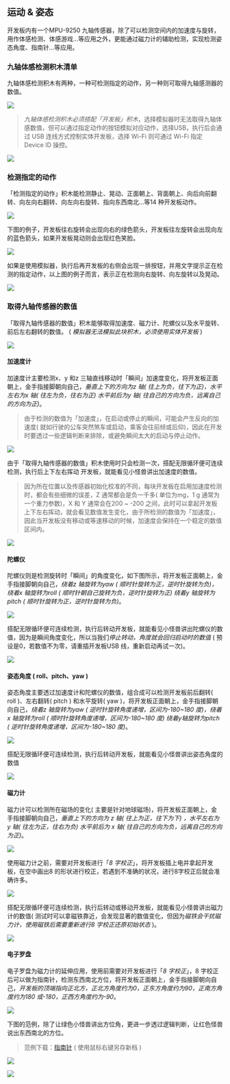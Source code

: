 ## 运动 & 姿态

开发板内有一个MPU-9250 九轴传感器，除了可以检测空间内的加速度与旋转，用作体感检测、体感游戏...等应用之外，更能通过磁力计的辅助检测，实现检测姿态角度、指南针...等应用。

### 九轴体感检测积木清单

九轴体感检测积木有两种，一种可检测指定的动作，另一种则可取得九轴感测器的数值。

![](mpu9250/upload_18c7a52b17ac3acd71b2e3e17dace35c.png)

> *九轴体感检测积木必须搭配「开发板」积木*，选择模拟器时无法取得九轴体感数值，但可以通过指定动作的按钮模拟对应动作，选择USB，执行后会通过 USB 连线方式控制实体开发板，选择 Wi-Fi 则可通过 Wi-Fi 指定 Device ID 操控。

![](mpu9250/upload_0cc551d1867973ce68e94649ceaba3ab.png)

### 检测指定的动作

「检测指定的动作」积木能检测静止、晃动、正面朝上、背面朝上、向后向前翻转、向左向右翻转、向左向右旋转、指向东西南北...等14 种开发板动作。

![](mpu9250/mpu9250-03.jpg)

下图的例子，开发板往右旋转会出现向右的绿色箭头，开发板往左旋转会出现向左的蓝色箭头，如果开发板晃动则会出现红色笑脸。

![](mpu9250/upload_53b4a76c4c94b0f3c80d1a2a84509995.png)

如果是使用模拟器，执行后再开发板的右侧会出现一排按钮，并用文字提示正在检测的指定动作，以上图的例子而言，表示正在检测向右旋转、向左旋转以及晃动。

![](mpu9250/20190806100154.png)

### 取得九轴传感器的数值

「取得九轴传感器的数值」积木能够取得加速度、磁力计、陀螺仪以及水平旋转、前后左右翻转的数值。 ( *模拟器无法模拟此块积木，必须使用实体开发板* )

![](mpu9250/20190806100231.png)

#### 加速度计

加速度计主要检测x、y 和z 三轴直线移动时「瞬间」加速度变化，将开发板正面朝上，金手指接脚朝向自己，*垂直上下的方向为z 轴( 往上为负，往下为正)，水平左右为x 轴( 往左为负，往右为正) 水平前后为y 轴( 往自己的方向为负，远离自己的方向为正)*。

> 由于检测的数值为「加速度」，在启动或停止的瞬间，可能会产生反向的加速度( 就如行驶的公车突然煞车或启动，乘客会往前倾或后仰)，因此在开发时要透过一些逻辑判断来排除，或避免瞬间太大的启动与停止动作。

![](mpu9250/mpu9250-07.jpg)

由于「取得九轴传感器的数值」积木使用时只会检测一次，搭配无限循环便可连续检测，执行后上下左右挥动 开发板，就能看见小怪兽讲出加速度的数值。

> 因为所在位置以及传感器初始化校准的不同，每块开发板在启用加速度检测时，都会有些细微的误差，Z 通常都会是负一千多( 单位为mg，1 g 通常为一个重力参数)，X 和 Y 通常会在200 ~ -200 之间，此时可以拿起开发板上下左右挥动，就会看见数值发生变化，由于所检测的数值为「加速度」，因此当开发板没有移动或等速移动的时候，加速度会保持在一个稳定的数值区间内。

![](mpu9250/upload_adc1df866d899ff6c826881e5724c6f2.gif)

#### 陀螺仪

陀螺仪则是检测旋转时「瞬间」的角度变化，如下图所示，将开发板正面朝上，金手指接脚朝向自己，*绕着z 轴旋转为yaw ( 顺时针旋转为正，逆时针旋转为负)，绕着x 轴旋转为roll ( 顺时针朝自己旋转为负，逆时针旋转为正) 绕着y 轴旋转为pitch ( 顺时针旋转为正，逆时针旋转为负)*。

![](mpu9250/upload_f33a260fb25110b8707be947e7f91db1.jpg)

搭配无限循环便可连续检测，执行后转动开发板，就能看见小怪兽讲出陀螺仪的数值，因为是瞬间角度变化，所以当我们*停止转动，角度就会回归启动时的数值* ( 预设是0，若数值不为零，请重插开发板USB 线，重新启动再试一次)。

![](mpu9250/mpu9250-10.gif)

#### 姿态角度 ( roll、pitch、yaw )

姿态角度主要透过加速度计和陀螺仪的数值，组合成可以检测开发板前后翻转( roll )、左右翻转( pitch ) 和水平旋转( yaw )，将开发板正面朝上，金手指接脚朝向自己，*绕着z 轴旋转为yaw ( 逆时针旋转角度递增，区间为-180~180 度)，绕着x 轴旋转为roll ( 顺时针旋转角度递增，区间为-180~180 度) 绕着y轴旋转为pitch ( 逆时针旋转角度递增，区间为-180~180 度)*。

![](mpu9250/upload_a5db6cd2569365f61ccfd2d15b87add1.jpg)

搭配无限循环便可连续检测，执行后转动开发板，就能看见小怪兽讲出姿态角度的数值

![](mpu9250/upload_0ec13f302c1e1893b1f0ff6cf003f514.gif)

#### 磁力计

磁力计可以检测所在磁场的变化( 主要是针对地球磁场)，将开发板正面朝上，金手指接脚朝向自己，*垂直上下的方向为 z 轴( 往上为正，往下为下) ，水平左右为 y 轴( 往左为正，往右为负) 水平前后为 x 轴( 往自己的方向为负，远离自己的方向为正)*。

![](mpu9250/mpu9250-11.jpg)

使用磁力计之前，需要对开发板进行「*8 字校正*」，将开发板插上电并拿起开发板，在空中画出8 的形状进行校正，若遇到不准确的状况，进行8字校正后就会准确许多。

![](mpu9250/mpu9250-12.jpg)

搭配无限循环便可连续检测，执行后转动或移动开发板，就能看见小怪兽讲出磁力计的数值( 测试时可以拿磁铁靠近，会发现显著的数值变化，但因为*磁铁会干扰磁力计，使用磁铁后需要重新进行8 字校正还原初始状态* )。

![](mpu9250/mpu9250-13.gif)

#### 电子罗盘

电子罗盘为磁力计的延伸应用，使用前需要对开发板进行「*8 字校正*」，8 字校正后可以做为指南针，检测东西南北方位，将开发板正面朝上，金手指接脚朝向自己，*开发板的顶端指向正北方，正北方角度约为0，正东方角度约为90，正南方角度约为180 或-180，正西方角度约为-90*。

![](mpu9250/mpu9250-14.jpg)

下图的范例，除了让绿色小怪兽讲出方位角，更进一步透过逻辑判断，让红色怪兽说出东西南北的方位。

> 范例下载：[指南针](mpu9250/mpu9250-sample-01.json) ( 使用鼠标右键另存新档 )

![](mpu9250/mpu9250-16.gif)

![](mpu9250/upload_d03b524811b53e6aad51ddd14be958ab.png)
